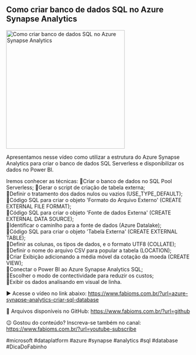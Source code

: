 ## Como criar banco de dados SQL no Azure Synapse Analytics

<img src="https://fabioms.com.br/uploads/youtube/Slide59.png" alt="Como criar banco de dados SQL no Azure Synapse Analytics" title="Azure Synapse Analytics" width="320"/>

Apresentamos nesse vídeo como utilizar a estrutura do Azure Synapse Analytics para criar o banco de dados SQL Serverless e disponibilizar os dados no Power BI.

Iremos conhecer as técnicas:
🔹Criar o banco de dados no SQL Pool Serverless; 
🔹Gerar o script de criação de tabela externa;  
🔹Definir o tratamento dos dados nulos ou vazios (USE_TYPE_DEFAULT);  
🔹Código SQL para criar o objeto 'Formato do Arquivo Externo' (CREATE EXTERNAL FILE FORMAT);  
🔹Código SQL para criar o objeto 'Fonte de dados Externa' (CREATE EXTERNAL DATA SOURCE);  
🔹Identificar o caminlho para a fonte de dados (Azure Datalake);  
🔹Código SQL para criar o objeto 'Tabela Externa' (CREATE EXTERNAL TABLE);  
🔹Definir as colunas, os tipos de dados, e o formato UTF8 (COLLATE);  
🔹Definir o nome do arquivo CSV para popular a tabela (LOCATION);  
🔹Criar Exibição adicionando a média móvel da cotação da moeda (CREATE VIEW);   
🔹Conectar o Power BI ao Azure Synapse Analytics SQL;  
🔹Escolher o modo de contectividade para reduzir os custos;  
🔹Exibir os dados analisando em visual de linha.  

▶️ Acesse o vídeo no link abaixo:
https://www.fabioms.com.br/?url=azure-synapse-analytics-criar-sql-database

📁 Arquivos disponíveis no GitHub:
https://www.fabioms.com.br/?url=github

😉 Gostou do conteúdo? Inscreva-se também no canal:
https://www.fabioms.com.br/?url=youtube-subscribe 

#microsoft #dataplatform #azure #synapse #analytics #sql #database #DicaDoFabinho